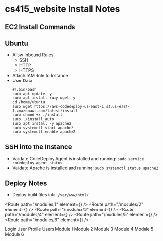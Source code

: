 # cs415_website Install Notes

## EC2 Install Commands
## Ubuntu
- Allow Inbound Rules
  - SSH
  - HTTP
  - HTTPS
- Attach IAM Role to Instance
- User Data
    ```
    #!/bin/bash
    sudo apt update -y
    sudo apt install ruby wget -y
    cd /home/ubuntu
    sudo wget https://aws-codedeploy-us-east-1.s3.us-east-1.amazonaws.com/latest/install
    sudo chmod +x ./install
    sudo ./install auto
    sudo apt install -y apache2
    sudo systemctl start apache2
    sudo systemctl enable apache2
    ```
## SSH into the Instance
- Validate CodeDeploy Agent is installed and running:
  `sudo service codedeploy-agent status`
- Validate Apache is installed and running:
  `sudo systemctl status apache2`

## Deploy Notes
- Deploy build files into:
  `/var/www/html/`



<Route path="/modules/1" element={<Module1 />} />
            <Route path="/modules/2" element={<Module2 />} />
            <Route path="/modules/3" element={<Module3 />} />
            <Route path="/modules/4" element={<Module4 />} />
            <Route path="/modules/5" element={<Module5 />} />
            <Route path="/modules/6" element={<Module6 />} />


<Link to="/login" style={{ padding: 5 }}>Login</Link>
            <Link to="/userprofile" style={{ padding: 5 }}>User Profile</Link>
            <Link to="/users" style={{ padding: 5 }}>Users</Link>
            <Link to="/modules/1" style={{ padding: 5 }}>Module 1</Link>
            <Link to="/modules/2" style={{ padding: 5 }}>Module 2</Link>
            <Link to="/modules/3" style={{ padding: 5 }}>Module 3</Link>
            <Link to="/modules/4" style={{ padding: 5 }}>Module 4</Link>
            <Link to="/modules/5" style={{ padding: 5 }}>Module 5</Link>
            <Link to="/modules/6" style={{ padding: 5 }}>Module 6</Link>